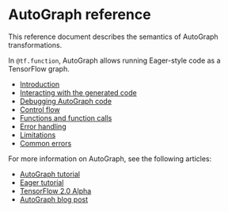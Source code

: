 # AutoGraph reference

This reference document describes the semantics of AutoGraph transformations.

In `@tf.function`, AutoGraph allows running Eager-style code as a TensorFlow
graph.

*   [Introduction](intro.md)
*   [Interacting with the generated code](generated_code.md)
*   [Debugging AutoGraph code](debugging.md)
*   [Control flow](control_flow.md)
*   [Functions and function calls](functions.md)
*   [Error handling](error_handling.md)
*   [Limitations](limitations.md)
*   [Common errors](common_errors.md)

For more information on AutoGraph, see the following articles:

*   [AutoGraph tutorial](https://www.tensorflow.org/alpha/beta/autograph)
*   [Eager tutorial](https://www.tensorflow.org/alpha/guide/eager)
*   [TensorFlow 2.0 Alpha](https://www.tensorflow.org/alpha)
*   [AutoGraph blog post](https://medium.com/tensorflow/autograph-converts-python-into-tensorflow-graphs-b2a871f87ec7)
